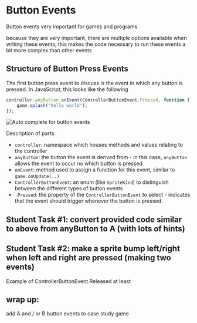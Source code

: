 # Button Events

Button events very important for games and programs

because they are very important, there are multiple options available when writing these events; this makes the code necessary to run these events a bit more complex than other events

## Structure of Button Press Events

The first button press event to discuss is the event in which any button is pressed. In JavaScript, this looks like the following

```typescript
controller.anyButton.onEvent(ControllerButtonEvent.Pressed, function () {
    game.splash("hello world");
});
```

![Auto complete for button events](/static/courses/javascript/events/controller-auto-complete.gif)

Description of parts:

* `controller`: namespace which houses methods and values relating to the controller
* `anyButton`: the button the event is derived from - in this case, `anyButton` allows the event to occur no which button is pressed
* `onEvent`: method used to assign a function for this event, similar to `game.onUpdate(..)`
* `ControllerButtonEvent`: an enum (like `SpriteKind`) to distinguish between the different types of button events
* `.Pressed`: the property of the `ControllerButtonEvent` to select - indicates that the event should trigger whenever the button is pressed.

## Student Task #1: convert provided code similar to above from anyButton to A (with lots of hints)

## Student Task #2: make a sprite bump left/right when left and right are pressed (making two events)

Example of ControllerButtonEvent.Released at least

## wrap up:

add A and / or B button events to case study game